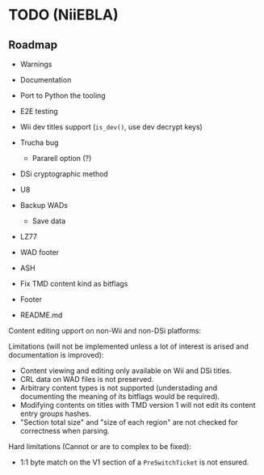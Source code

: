 # TODO (NiiEBLA)

## Roadmap

- Warnings
- Documentation
- Port to Python the tooling
- E2E testing

- Wii dev titles support (`is_dev()`, use dev decrypt keys)
- Trucha bug
  - Pararell option (?)
- DSi cryptographic method
- U8
- Backup WADs
  - Save data
- LZ77
- WAD footer
- ASH
- Fix TMD content kind as bitflags
- Footer

- README.md

Content editing upport on non-Wii and non-DSi platforms:

Limitations (will not be implemented unless a lot of interest is arised and documentation is improved):

- Content viewing and editing only available on Wii and DSi titles.
- CRL data on WAD files is not preserved.
- Arbitrary content types is not supported (understading and documenting the meaning of its bitflags would be required).
- Modifying contents on titles with TMD version 1 will not edit its content entry groups hashes.
- "Section total size" and "size of each region" are not checked for correctness when parsing.

Hard limitations (Cannot or are to complex to be fixed):

- 1:1 byte match on the V1 section of a `PreSwitchTicket` is not ensured.
